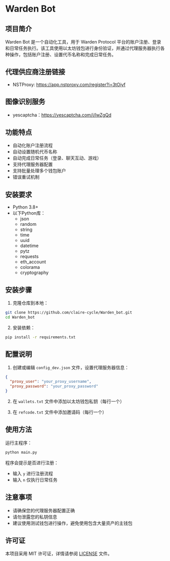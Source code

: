 # Warden Bot

## 项目简介

Warden Bot 是一个自动化工具，用于 Warden Protocol 平台的账户注册、登录和日常任务执行。该工具使用以太坊钱包进行身份验证，并通过代理服务器执行各种操作，包括账户注册、设置代币名称和完成日常任务。

## 代理供应商注册链接

- NSTProxy: https://app.nstproxy.com/register?i=3tOiyf

## 图像识别服务

- yescaptcha：https://yescaptcha.com/i/lwZgQd

## 功能特点

- 自动化账户注册流程
- 自动设置随机代币名称
- 自动完成日常任务（登录、聊天互动、游戏）
- 支持代理服务器配置
- 支持批量处理多个钱包账户
- 错误重试机制

## 安装要求

- Python 3.8+
- 以下Python库：
  - json
  - random
  - string
  - time
  - uuid
  - datetime
  - pytz
  - requests
  - eth_account
  - colorama
  - cryptography

## 安装步骤

1. 克隆仓库到本地：

```bash
git clone https://github.com/claire-cycle/Warden_bot.git
cd Warden_bot
```

2. 安装依赖：

```bash
pip install -r requirements.txt
```

## 配置说明

1. 创建或编辑 `config_dev.json` 文件，设置代理服务器信息：

```json
{
  "proxy_user": "your_proxy_username",
  "proxy_password": "your_proxy_password"
}
```

2. 在 `wallets.txt` 文件中添加以太坊钱包私钥（每行一个）

3. 在 `refcode.txt` 文件中添加邀请码（每行一个）

## 使用方法

运行主程序：

```bash
python main.py
```

程序会提示是否进行注册：
- 输入 `y` 进行注册流程
- 输入 `n` 仅执行日常任务

## 注意事项

- 请确保您的代理服务器配置正确
- 请勿泄露您的私钥信息
- 建议使用测试钱包进行操作，避免使用包含大量资产的主钱包

## 许可证

本项目采用 MIT 许可证，详情请参阅 [LICENSE](LICENSE) 文件。